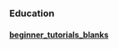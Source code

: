 ### Education

#### [beginner_tutorials_blanks](https://github.com/MORAI-EDU/beginner_tutorials_blanks)
